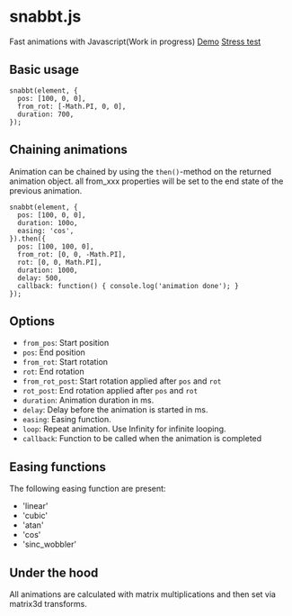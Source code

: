 snabbt.js
========
Fast animations with Javascript(Work in progress)
[Demo](http://daniel-lundin.github.io/snabbt.js/)
[Stress test](http://daniel-lundin.github.io/snabbt.js/)


Basic usage
-----------
	snabbt(element, {
	  pos: [100, 0, 0],
	  from_rot: [-Math.PI, 0, 0],
	  duration: 700,
	});


Chaining animations
-------------------
Animation can be chained by using the `then()`-method on the returned animation object. all from_xxx properties will be set to the end state of the previous animation.

	snabbt(element, {
	  pos: [100, 0, 0],
	  duration: 100o,
	  easing: 'cos',
	}).then({
	  pos: [100, 100, 0],
	  from_rot: [0, 0, -Math.PI],
	  rot: [0, 0, Math.PI],
	  duration: 1000,
	  delay: 500,
	  callback: function() { console.log('animation done'); }
	});


Options
-------

- `from_pos`: Start position
- `pos`: End position
- `from_rot`: Start rotation
- `rot`: End rotation
- `from_rot_post`: Start rotation applied after `pos` and `rot`
- `rot_post`: End rotation applied after `pos` and `rot`
- `duration`: Animation duration in ms.
- `delay`: Delay before the animation is started in ms.
- `easing`: Easing function.
- `loop`: Repeat animation. Use Infinity for infinite looping.
- `callback`: Function to be called when the animation is completed


Easing functions
----------------
The following easing function are present:

 - 'linear'
 - 'cubic'
 - 'atan'
 - 'cos'
 - 'sinc_wobbler'

Under the hood
--------------
All animations are calculated with matrix multiplications and then set via matrix3d transforms.
